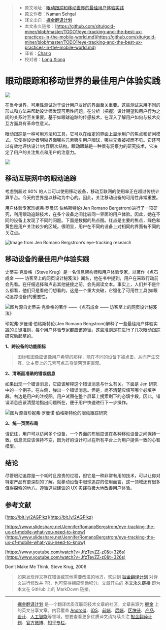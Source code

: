 > * 原文地址：[眼动跟踪和移动世界的最佳用户体验实践](https://medium.com/nyc-design/eye-tracking-and-the-best-ux-practices-in-the-mobile-world-a101f67f20dd)
> * 原文作者：[Naman Sehgal](https://medium.com/@sehgal.naman)
> * 译文出自：[掘金翻译计划](https://github.com/xitu/gold-miner)
> * 本文永久链接：[https://github.com/xitu/gold-miner/blob/master/TODO1/eye-tracking-and-the-best-ux-practices-in-the-mobile-world.md](https://github.com/xitu/gold-miner/blob/master/TODO1/eye-tracking-and-the-best-ux-practices-in-the-mobile-world.md)
> * 译者：[Charlo](https://github.com/Charlo-O?tab=repositories)
> * 校对者：[Long Xiong]()

# 眼动跟踪和移动世界的最佳用户体验实践

![](https://imgkr.cn-bj.ufileos.com/2c668962-2d6a-4f85-96a0-5b3485f64c45.jpeg)

在当今世界，可用性测试对于设计用户友好的界面至关重要。这些测试采用不同的形式和方法来帮助设计师发现可用性问题。在分析（把握）设计期望和用户行为之间的关系时至关重要。基于如眼球追踪的传感技术，在深入了解用户如何与技术交互方面具有革命性意义。

眼动跟踪是一种可用方法和工具，它可以在给定的界面上显示用户的焦点和访问模式。它使得设计者明晰界面哪些元素吸引用户眼球，哪些元素被视而不见。它还可以有效地评估设计/内容层次结构。眼动跟踪是一种很有洞察力的研究技术，它决定了用户的关注焦点和用户的注意力。

![](https://imgkr.cn-bj.ufileos.com/56680bdb-32e8-491f-9990-a041a6a7818b.jpeg)

## 移动互联网中的眼动追踪

考虑到超过 80% 的人口可以使用移动设备，移动互联网的使用率正在超过传统计算平台。今天的世界是以移动为中心的。因此，关注移动设备的可用性非常重要。

用户体验专家珍妮弗·罗曼诺·伯格斯特伦(Jen Romano Bergstrom)进行了一项研究，利用眼动追踪技术，在多个设备之间比较同一界面的用户体验。因此，她在不同的设备上发现了不同的问题。下面是数据的热点图。红点是主要的焦点，绿色和黄色是用户关注较少的区域。很明显，用户在不同的设备上对相同的界面有不同的关注点。

![**Image from Jen Romano Bergstrom’s eye-tracking research**](https://imgkr.cn-bj.ufileos.com/00330430-8823-4131-ae2f-50f3e6a5954c.jpeg)

## 移动设备的最佳用户体验实践

史蒂夫·克鲁格（Steve Krug）是一名信息架构师和用户体验专家，以著作《点石成金 —— 访客至上的网页设计秘笈法》闻名，他在书中提到，用户在采取行动前会先看。在仔细选择和点击其他链接之前，会先阅读文本。事实上，人们并不是什么都看，他们只是看他们想看的。这是一个重大突破，它强化了可用性工具(如眼动追踪设备)的重要性。

![**图片源自史蒂夫·克鲁格的著作 ——《点石成金 —— 访客至上的网页设计秘笈法》**](https://imgkr.cn-bj.ufileos.com/5fef551e-8671-4dae-9d1d-db1b95243746.jpeg)

珍妮弗·罗曼诺·伯格斯特伦(Jen Romano Bergstrom)解释了一些最佳用户体验实践的关键准则，每个用户体验专家都应该遵循。这些准则是在进行了几次眼动跟踪研究后起草的。

**1、跨设备的功能图标**

>图标和图像应该像用户希望的那样，能在不同的设备下被点击，从而产生交互。让主页上的元素可点击将使网页更直观。 

**2、清晰而准确的错误信息**

如果出现一个错误消息，它应该解释这个错误消息与什么有关。下面是 Jen 研究中的一个例子。在左侧，弹出一个错误消息。但是，尚不清楚应填写哪个必填字段。右边是用户的注视图。用户试图在整个屏幕上搜索剩下的必填字段。因此，错误消息应该清楚地指出问题所在，便于用户快速进行下一步操作。

![**图片源自珍妮弗·罗曼诺·伯格斯特伦的眼动跟踪研究**](https://imgkr.cn-bj.ufileos.com/fd2bac1b-49f5-4b2c-9f18-5027fc434148.png)

**3、统一页面布局**

请记住，用户可以访问多个设备，一个界面的布局应该在各种移动设备之间保持一致。信息流应该保持不变，因为好的设计可以在所有平台上为用户提供一致的心智模型。

##  结论

尽管眼动追踪是一个耗时且昂贵的过程，但它是一种非常有用的技术，可以让你对特定产品有更深刻的了解。就移动设备中眼球追踪的使用而言，这一领域还有很多值得探索的地方。遵循这些建议的 UX 实践将极大地改善用户体验。

## 参考文献

[http://bit.ly/2AGPlkz](http://bit.ly/2AGPlkz)

[https://www.slideshare.net/JenniferRomanoBergstrom/eye-tracking-the-ux-of-mobile-what-you-need-to-know](https://www.slideshare.net/JenniferRomanoBergstrom/eye-tracking-the-ux-of-mobile-what-you-need-to-know)

[https://www.youtube.com/watch?v=JfzTevZZ-z0&t=326s](https://www.youtube.com/watch?v=JfzTevZZ-z0&t=326s)

Don’t Make Me Think, Steve Krug, 2006

> 如果发现译文存在错误或其他需要改进的地方，欢迎到 [掘金翻译计划](https://github.com/xitu/gold-miner) 对译文进行修改并 PR，也可获得相应奖励积分。文章开头的 **本文永久链接** 即为本文在 GitHub 上的 MarkDown 链接。

---

> [掘金翻译计划](https://github.com/xitu/gold-miner) 是一个翻译优质互联网技术文章的社区，文章来源为 [掘金](https://juejin.im) 上的英文分享文章。内容覆盖 [Android](https://github.com/xitu/gold-miner#android)、[iOS](https://github.com/xitu/gold-miner#ios)、[前端](https://github.com/xitu/gold-miner#前端)、[后端](https://github.com/xitu/gold-miner#后端)、[区块链](https://github.com/xitu/gold-miner#区块链)、[产品](https://github.com/xitu/gold-miner#产品)、[设计](https://github.com/xitu/gold-miner#设计)、[人工智能](https://github.com/xitu/gold-miner#人工智能)等领域，想要查看更多优质译文请持续关注 [掘金翻译计划](https://github.com/xitu/gold-miner)、[官方微博](http://weibo.com/juejinfanyi)、[知乎专栏](https://zhuanlan.zhihu.com/juejinfanyi)。
